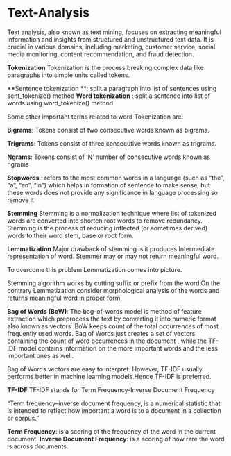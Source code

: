 # Text-Analysis
Text analysis, also known as text mining, focuses on extracting meaningful information and insights from structured and unstructured text data. It is crucial in various domains, including marketing, customer service, social media monitoring, content recommendation, and fraud detection.

**Tokenization**
Tokenization is the process breaking complex data like paragraphs into simple units called tokens.

**Sentence tokenization **: split a paragraph into list of sentences using sent_tokenize() method
**Word tokenization** : split a sentence into list of words using word_tokenize() method

Some other important terms related to word Tokenization are:

**Bigrams**: Tokens consist of two consecutive words known as bigrams.

**Trigrams**: Tokens consist of three consecutive words known as trigrams.

**Ngrams**: Tokens consist of ’N’ number of consecutive words known as ngrams

**Stopwords** : refers to the most common words in a language (such as “the”, “a”, “an”, “in”) which helps in formation of sentence to make sense, but these words does not provide any significance in language processing so remove it

**Stemming**
Stemming is a normalization technique where list of tokenized words are converted into shorten root words to remove redundancy. Stemming is the process of reducing inflected (or sometimes derived) words to their word stem, base or root form.

**Lemmatization**
Major drawback of stemming is it produces Intermediate representation of word. Stemmer may or may not return meaningful word.

To overcome this problem Lemmatization comes into picture.

Stemming algorithm works by cutting suffix or prefix from the word.On the contrary Lemmatization consider morphological analysis of the words and returns meaningful word in proper form.

**Bag of Words (BoW)**:
The bag-of-words model is method of feature extraction which preprocess the text by converting it into numeric format also known as vectors .BoW keeps count of the total occurrences of most frequently used words.
Bag of Words just creates a set of vectors containing the count of word occurrences in the document , while the TF-IDF model contains information on the more important words and the less important ones as well.

Bag of Words vectors are easy to interpret. However, TF-IDF usually performs better in machine learning models.Hence TF-IDF is preferred.

**TF-IDF**
TF-IDF stands for Term Frequency-Inverse Document Frequency

“Term frequency–inverse document frequency, is a numerical statistic that is intended to reflect how important a word is to a document in a collection or corpus.”

**Term Frequency**: is a scoring of the frequency of the word in the current document.
**Inverse Document Frequency**: is a scoring of how rare the word is across documents.

